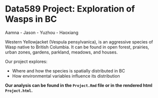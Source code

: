 # Data589 Project: Exploration of Wasps in BC
Aamna - Jason - Yuzhou - Haoxiang

Western Yellowjacket (Vespula pensylvanica), is an aggressive species of Wasp native to British Columbia. It can be found in open forest, prairies, urban zones, gardens, parkland, meadows, and houses. 

Our project explores:

* Where and how the species is spatially distributed in BC
* How environmental variables influence its distribution

**Our analysis can be found in the `Project.Rmd` file or in the rendered html `Project.html`.**
